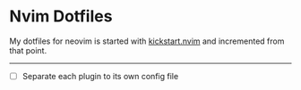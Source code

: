 # Nvim Dotfiles
My dotfiles for neovim is started with [kickstart.nvim](https://github.com/nvim-lua/kickstart.nvim) and incremented from that point.

---

- [ ] Separate each plugin to its own config file
